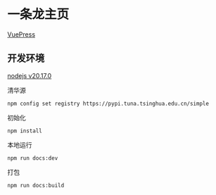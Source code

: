 # 一条龙主页

[VuePress](https://vuepress.vuejs.org/zh/)

## 开发环境

[nodejs v20.17.0](https://nodejs.org/dist/v20.17.0/node-v20.17.0-win-x64.zip)

清华源
```npm
npm config set registry https://pypi.tuna.tsinghua.edu.cn/simple
```

初始化
```npm
npm install
```

本地运行
```npm
npm run docs:dev
```

打包
```npm
npm run docs:build
```